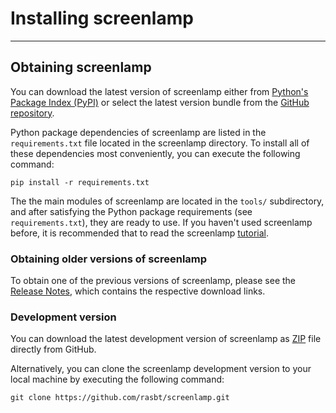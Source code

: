 # Installing screenlamp

---

## Obtaining screenlamp

You can download the latest version of screenlamp either from [Python's Package Index (PyPI)](https://pypi.python.org/pypi/screenlamp) or select the latest version bundle from the [GitHub repository](https://github.com/psa-lab/screenlamp/releases).

Python package dependencies of screenlamp are listed in the `requirements.txt` file located in the screenlamp directory. To install all of these dependencies most conveniently, you can execute the following command:

    pip install -r requirements.txt

The the main modules of screenlamp are located in the `tools/` subdirectory, and after satisfying the Python package requirements (see `requirements.txt`), they are ready to use. If you haven't used screenlamp before, it is recommended that to read the screenlamp [tutorial](user_guide/doc-overview.md).

### Obtaining older versions of screenlamp

To obtain one of the previous versions of screenlamp, please see the [Release Notes](changelog), which contains the respective download links.

### Development version

You can download the latest development version of screenlamp as [ZIP](https://github.com/rasbt/screenlamp/archive/master.zip) file directly from GitHub.

Alternatively, you can clone the screenlamp development version to your local machine by executing the following command:

    git clone https://github.com/rasbt/screenlamp.git
